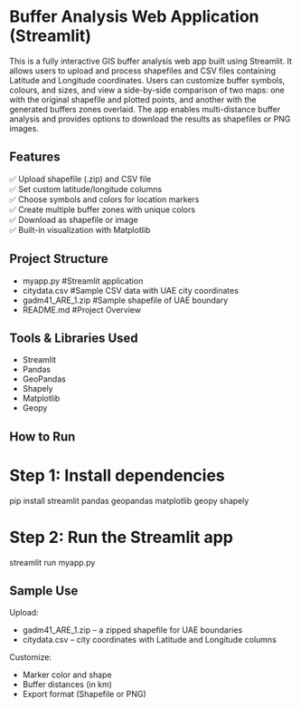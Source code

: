 # Buffer Analysis Web Application (Streamlit)

This is a fully interactive GIS buffer analysis web app built using Streamlit. It allows users to upload and process shapefiles and CSV files containing Latitude and Longitude coordinates. Users can customize buffer symbols, colours, and sizes, and view a side-by-side comparison of two maps: one with the original shapefile and plotted points, and another with the generated buffers zones overlaid. The app enables multi-distance buffer analysis and provides options to download the results as shapefiles or PNG images.


## Features

✅ Upload shapefile (.zip) and CSV file  
✅ Set custom latitude/longitude columns  
✅ Choose symbols and colors for location markers  
✅ Create multiple buffer zones with unique colors  
✅ Download as shapefile or image  
✅ Built-in visualization with Matplotlib


## Project Structure
- myapp.py #Streamlit application
- citydata.csv #Sample CSV data with UAE city coordinates
- gadm41_ARE_1.zip #Sample shapefile of UAE boundary
- README.md #Project Overview


## Tools & Libraries Used

- Streamlit
- Pandas
- GeoPandas
- Shapely
- Matplotlib
- Geopy


## How to Run

# Step 1: Install dependencies
pip install streamlit pandas geopandas matplotlib geopy shapely

# Step 2: Run the Streamlit app
streamlit run myapp.py


## Sample Use

Upload:
 - gadm41_ARE_1.zip – a zipped shapefile for UAE boundaries
 - citydata.csv – city coordinates with Latitude and Longitude columns

Customize:
 - Marker color and shape
 - Buffer distances (in km)
 - Export format (Shapefile or PNG)

